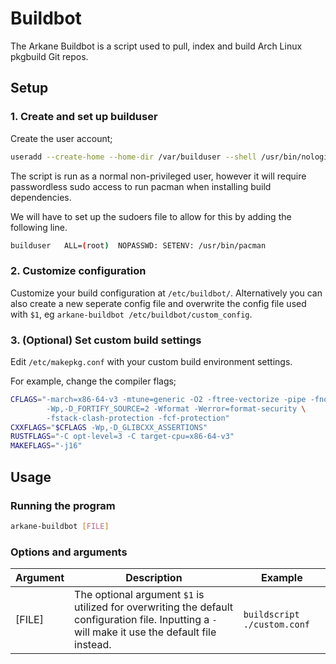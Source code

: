# Buildbot
The Arkane Buildbot is a script used to pull, index and build Arch Linux pkgbuild Git repos.

## Setup
### 1. Create and set up builduser
Create the user account;
```bash
useradd --create-home --home-dir /var/builduser --shell /usr/bin/nologin builduser
```

The script is run as a normal non-privileged user, however it will require passwordless sudo access to run pacman when installing build dependencies.

We will have to set up the sudoers file to allow for this by adding the following line.
```bash
builduser	ALL=(root)	NOPASSWD: SETENV: /usr/bin/pacman
```

### 2. Customize configuration
Customize your build configuration at `/etc/buildbot/`. Alternatively you can also create a new seperate config file and overwrite the config file used with `$1`, eg `arkane-buildbot /etc/buildbot/custom_config`.

### 3. (Optional) Set custom build settings
Edit `/etc/makepkg.conf` with your custom build environment settings.

For example, change the compiler flags;
```bash
CFLAGS="-march=x86-64-v3 -mtune=generic -O2 -ftree-vectorize -pipe -fno-plt -fexceptions \
        -Wp,-D_FORTIFY_SOURCE=2 -Wformat -Werror=format-security \
        -fstack-clash-protection -fcf-protection"
CXXFLAGS="$CFLAGS -Wp,-D_GLIBCXX_ASSERTIONS"
RUSTFLAGS="-C opt-level=3 -C target-cpu=x86-64-v3"
MAKEFLAGS="-j16"
```

## Usage
### Running the program
```bash
arkane-buildbot [FILE]
```

### Options and arguments
| Argument | Description | Example |
| --- | --- | --- |
| [FILE] | The optional argument `$1` is utilized for overwriting the default configuration file. Inputting a `-` will make it use the default file instead. | `buildscript ./custom.conf` |

